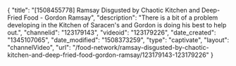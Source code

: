 {
    "title": "[1508455778] Ramsay Disgusted by Chaotic Kitchen and Deep-Fried Food - Gordon Ramsay",
    "description": "There is a bit of a problem developing in the Kitchen of Saracen's and Gordon is doing his best to help out.",
    "channelid": "123179143",
    "videoid": "123179226",
    "date_created": "1345107065",
    "date_modified": "1508373259",
    "type": "captivate",
    "layout": "channelVideo",
    "url": "\/food-network\/ramsay-disgusted-by-chaotic-kitchen-and-deep-fried-food-gordon-ramsay\/123179143-123179226"
}